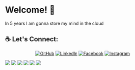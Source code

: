 
# Welcome! 👋
In 5 years I am gonna store my mind in the cloud

<h2>☕ Let's Connect: </h2>
<p align="center">
	<a href="https://github.com/NathalyDM"><img src="https://img.icons8.com/bubbles/50/000000/github.png" alt="GitHub"/></a>
	<a href="https://www.linkedin.com/in/nathaly-dongo-mendoza/"><img src="https://img.icons8.com/bubbles/50/000000/linkedin.png" alt="LinkedIn"/></a>
	<a href="https://www.facebook.com/nathalydongom/"><img src="https://img.icons8.com/bubbles/50/000000/facebook-new.png" alt="Facebook"/></a>
	<a href="https://www.instagram.com/dmnathaly/"><img src="https://img.icons8.com/bubbles/50/000000/instagram.png" alt="Instagram"/></a>
</p>

<img src=Portfolio/Portfolio-1.jpg>
<img src=Portfolio/Portfolio-2.jpg>
<img src=Portfolio/Portfolio-3.jpg>
<img src=Portfolio/Portfolio-4.jpg>
<img src=Portfolio/Portfolio-5.jpg>
<img src=Portfolio/Portfolio-6.jpg>



